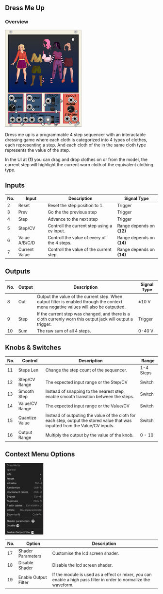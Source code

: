 ## Dress Me Up

### Overview


<img src="https://github.com/Shtrompel/BGal256ModulesDocs/blob/main/DressMeUp.png?raw=true" style="width:50%;">

Dress me up is a programmable 4 step sequencer with an interactable dressing game where each cloth is categorized into 4 types of clothes, each representing a step. And each cloth of the in the same cloth type represents the value of the step.

In the UI at **(1)** you can drag and drop clothes on or from the model, the current step will highlight the current worn cloth of the equivalent clothing type.


## Inputs

| No. | Input             | Description                                 | Signal Type |
| --- | ----------------- | ------------------------------------------- | ----------- |
| 2   | Reset        | Reset the step position to 1.            | Trigger     |
| 3   | Prev       | Go the the previous step        | Trigger     |
| 4   | Step       | Advance to the next step   | Trigger     |
| 5   | Step/CV      | Controll the current step using a cv input.    | Range depends on **(12)** |
| 6   | Value A/B/C/D        | Controll the value of every of the 4 steps. |  Range depends on **(14)**  |
| 7   | Current Value           | Controll the value of the current step.         |  Range depends on  **(14)**  |

## Outputs

| No. | Output             | Description                              | Signal Type |
| --- | ------------------ | ---------------------------------------- | ----------- |
| 8  | Out  | Output the value of the current step. When output filter is enabled through the context menu negative values will also be outputted. | ±10 V     |
| 9  | Step | If the current step was changed, and there is a cloth currenly worn this output jack will output a trigger.          | Trigger     |
| 10  | Sum | The raw sum of all 4 steps.          | 0-40 V     |

## Knobs & Switches

| No. | Control        | Description                                            | Range             |
| --- | -------------- | ------------------------------------------------------ | ----------------- |
| 11  | Steps Len            | Change the step count of the sequencer.                              | 1-4 Steps         |
| 12  | Step/CV Range | The expected input range or the Step/CV  | Switch |
| 13  | Smooth Step  | Instead of snapping to the nearest step, enable smooth transition between the steps.      | Switch     |
| 14  | Value/CV Range | The expected input range or the Value/CV  | Switch |
| 15  | Quantize Value  | Instead of outputing the value of the cloth for each step, output the stored value that was inputted from the Value/CV inputs. | Switch     |
| 16  | Output Range  | Multiply the output by the value of the knob. | 0 - 10 |

## Context Menu Options

<img src="https://github.com/Shtrompel/BGal256ModulesDocs/blob/main/DressMeUpContext.png?raw=true" style="width:25%;">

| No. | Option | Description  |
| --- | --------------------------------- | ------------------------------------------------------------------------------------------------- |
| 17  | Shader Parameters  | Customise the lcd screen shader. |
| 18  | Disable Shader | Disable the lcd screen shader. |
| 19  | Enable Output Filter | If the module is used as a effect or mixer, you can enable a high pass filter in order to normalize the waveform.|
